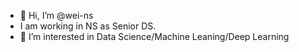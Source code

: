 - 👋 Hi, I’m @wei-ns
- I am working in NS as Senior DS.
- 👀 I’m interested in Data Science/Machine Leaning/Deep Learning


<!---
wei-ns/wei-ns is a ✨ special ✨ repository because its `README.md` (this file) appears on your GitHub profile.
You can click the Preview link to take a look at your changes.
--->
